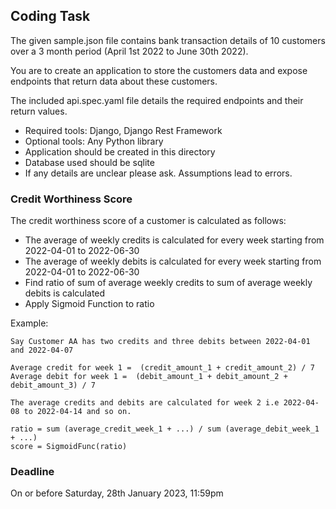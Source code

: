 
## Coding Task

The given sample.json file contains bank transaction details of 10 customers over a 3 month period (April 1st 2022 to June 30th 2022).

You are to create an application to store the customers data and expose endpoints that return data about these customers.

The included api.spec.yaml file details the required endpoints and their return values.

- Required tools: Django, Django Rest Framework
- Optional tools: Any Python library
- Application should be created in this directory
- Database used should be sqlite
- If any details are unclear please ask. Assumptions lead to errors.

### Credit Worthiness Score

The credit worthiness score of a customer is calculated as follows:
 - The average of weekly credits is calculated for every week starting from 2022-04-01 to 2022-06-30
 - The average of weekly debits is calculated for every week starting from 2022-04-01 to 2022-06-30
 - Find ratio of sum of average weekly credits to sum of average weekly debits is calculated
 - Apply Sigmoid Function to ratio

 Example:
    
    Say Customer AA has two credits and three debits between 2022-04-01 and 2022-04-07
    
    Average credit for week 1 =  (credit_amount_1 + credit_amount_2) / 7
    Average debit for week 1 =  (debit_amount_1 + debit_amount_2 + debit_amount_3) / 7

    The average credits and debits are calculated for week 2 i.e 2022-04-08 to 2022-04-14 and so on.

    ratio = sum (average_credit_week_1 + ...) / sum (average_debit_week_1 + ...)
    score = SigmoidFunc(ratio)


### Deadline
 On or before Saturday, 28th January 2023, 11:59pm